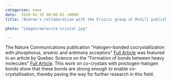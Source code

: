 ```yaml
---                                                                                                                                                                                      
categories: news                                                                                                                                                                 
date:  2020-01-15 00:00:01 +0000                                                                                                                                                        
title: "Andrew's collaboration with the Friscic group at McGill published in Nature Communications and featured in Quebec Science"

photo: "images/molecule-cristal.jpg"

---            
```


The Nature Communications publication "Halogen-bonded cocrystallization with phosphorus, arsenic and antimony acceptors" [Full Article](https://www.nature.com/articles/s41467-018-07957-6#Sec2) was featured in an article by Quebec Science on the "Formation of bonds between heavy molecules" [Full Article](https://translate.google.co.uk/translate?sl=auto&tl=en&u=https%3A%2F%2Fwww.quebecscience.qc.ca%2F14-17-ans%2Fencyclo%2Fformation-de-liaisons-entre-des-molecules-lourdes%2F).  This work on co-crystals with pnictogen-halogen bonds show that these bonds are strong enough to enable co-crystallisation, thereby paving the way for further research in this field. 

